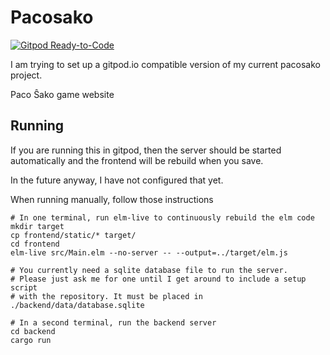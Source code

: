 # Pacosako

[![Gitpod Ready-to-Code](https://img.shields.io/badge/Gitpod-Ready--to--Code-blue?logo=gitpod)](https://gitpod.io/#https://github.com/kreibaum/pacosako)

I am trying to set up a gitpod.io compatible version of my current pacosako project.

Paco Ŝako game website

## Running

If you are running this in gitpod, then the server should be started
automatically and the frontend will be rebuild when you save.

In the future anyway, I have not configured that yet.

When running manually, follow those instructions

    # In one terminal, run elm-live to continuously rebuild the elm code
    mkdir target
    cp frontend/static/* target/
    cd frontend
    elm-live src/Main.elm --no-server -- --output=../target/elm.js

    # You currently need a sqlite database file to run the server.
    # Please just ask me for one until I get around to include a setup script
    # with the repository. It must be placed in ./backend/data/database.sqlite

    # In a second terminal, run the backend server
    cd backend
    cargo run
